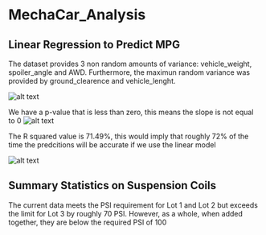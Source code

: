 # MechaCar_Analysis
## Linear Regression to Predict MPG
The dataset provides 3 non random amounts of variance: vehicle_weight, spoiler_angle and AWD. Furthermore, the maximun random variance was provided by ground_clearence and vehicle_lenght.


![alt text](https://github.com/rafaq2000/MechaCar_Analysis/blob/main/Variables.png)


We have a p-value that is less than zero, this means the slope is not equal to 0
![alt text](https://github.com/rafaq2000/MechaCar_Analysis/blob/main/P_value.png)



The R squared value is 71.49%, this would imply that roughly 72% of the time the predcitions will be accurate if we use the linear model 

![alt text](https://github.com/rafaq2000/MechaCar_Analysis/blob/main/r_squared.png)


## Summary Statistics on Suspension Coils

The current data meets the PSI requirement for Lot 1 and Lot 2 but exceeds the limit for Lot 3 by roughly 70 PSI. However, as a whole, when added together, they are below the required PSI of 100






